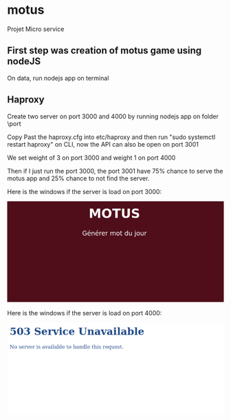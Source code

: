 # motus
Projet Micro service
## First step was creation of motus game using nodeJS
On data, run nodejs app on terminal
## Haproxy
Create two server on port 3000 and 4000 by running nodejs app on folder \port

Copy Past the haproxy.cfg into etc/haproxy and then run "sudo systemctl restart haproxy" on CLI, now the API can also be open on port 3001

We set weight of 3 on port 3000 and weight 1 on port 4000

Then if I just run the port 3000, the port 3001 have 75% chance to serve the motus app and 25% chance to not find the server.

Here is the windows if the server is load on port 3000:

![](https://github.com/severine-Rachel/motus/blob/main/README-Image/weight3port3000.png)

Here is the windows if the server is load on port 4000:

![](https://github.com/severine-Rachel/motus/blob/main/README-Image/weight1port4000.png)
